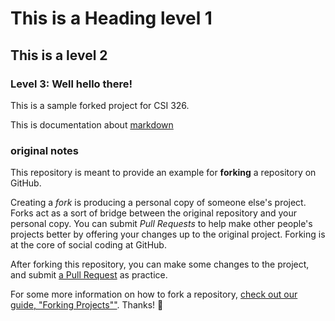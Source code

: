 # This is a Heading level 1

## This is a level 2 

### Level 3: Well hello there!

This is a sample forked project for CSI 326.

This is documentation about [markdown]

### original notes

This repository is meant to provide an example for **forking** a repository on GitHub.

Creating a *fork* is producing a personal copy of someone else's project. Forks act as a sort of bridge between the original repository and your personal copy. You can submit *Pull Requests* to help make other people's projects better by offering your changes up to the original project. Forking is at the core of social coding at GitHub.

After forking this repository, you can make some changes to the project, and submit [a Pull Request](https://github.com/octocat/Spoon-Knife/pulls) as practice.

For some more information on how to fork a repository, [check out our guide, "Forking Projects""](http://guides.github.com/overviews/forking/). Thanks! :sparkling_heart:

[markdown]: https://help.github.com/articles/markdown-basics/
